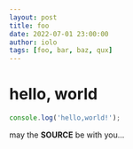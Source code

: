 ```yaml
---
layout: post
title: foo
date: 2022-07-01 23:00:00
author: iolo
tags: [foo, bar, baz, qux]
---
```

# hello, world

```js
console.log('hello,world!');
```

may the **SOURCE** be with you...

